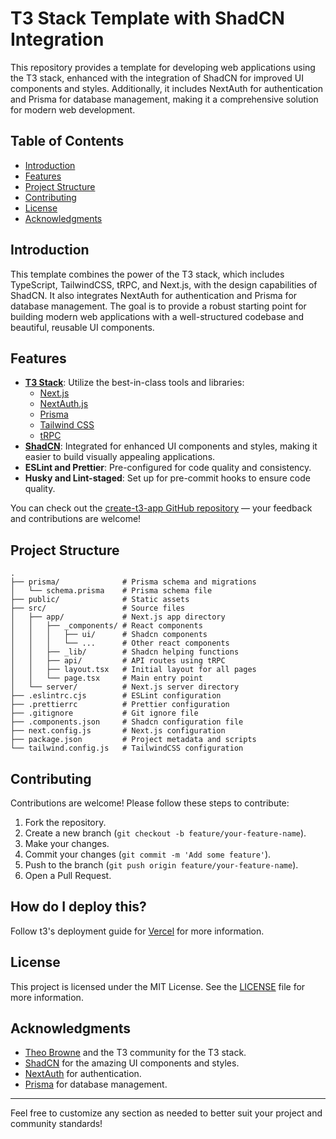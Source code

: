 # T3 Stack Template with ShadCN Integration

This repository provides a template for developing web applications using the T3 stack, enhanced with the integration of
ShadCN for improved UI components and styles. Additionally, it includes NextAuth for authentication and Prisma for
database management, making it a comprehensive solution for modern web development.

## Table of Contents

- [Introduction](#introduction)
- [Features](#features)
- [Project Structure](#project-structure)
- [Contributing](#contributing)
- [License](#license)
- [Acknowledgments](#acknowledgments)

## Introduction

This template combines the power of the T3 stack, which includes TypeScript, TailwindCSS, tRPC, and Next.js, with the
design capabilities of ShadCN. It also integrates NextAuth for authentication and Prisma for database management. The
goal is to provide a robust starting point for building modern web applications with a well-structured codebase and
beautiful, reusable UI components.

## Features

- **[T3 Stack](https://create.t3.gg/)**: Utilize the best-in-class tools and libraries:
  - [Next.js](https://nextjs.org)
  - [NextAuth.js](https://next-auth.js.org)
  - [Prisma](https://prisma.io)
  - [Tailwind CSS](https://tailwindcss.com)
  - [tRPC](https://trpc.io)
- **[ShadCN](https://ui.shadcn.com/)**: Integrated for enhanced UI components and styles, making it easier to build visually appealing
  applications.
- **ESLint and Prettier**: Pre-configured for code quality and consistency.
- **Husky and Lint-staged**: Set up for pre-commit hooks to ensure code quality.

You can check out the [create-t3-app GitHub repository](https://github.com/t3-oss/create-t3-app) — your feedback and
contributions are welcome!

## Project Structure

```plaintext
.
├── prisma/              # Prisma schema and migrations
│   └── schema.prisma    # Prisma schema file
├── public/              # Static assets
├── src/                 # Source files
│   ├── app/             # Next.js app directory
│   │   ├── _components/ # React components
│   │   │   ├── ui/      # Shadcn components
│   │   │   └── ...      # Other react components
│   │   ├── _lib/        # Shadcn helping functions
│   │   ├── api/         # API routes using tRPC
│   │   ├── layout.tsx   # Initial layout for all pages
│   │   └── page.tsx     # Main entry point
│   └── server/          # Next.js server directory
├── .eslintrc.cjs        # ESLint configuration
├── .prettierrc          # Prettier configuration
├── .gitignore           # Git ignore file
├── .components.json     # Shadcn configuration file
├── next.config.js       # Next.js configuration
├── package.json         # Project metadata and scripts
└── tailwind.config.js   # TailwindCSS configuration
```

## Contributing

Contributions are welcome! Please follow these steps to contribute:

1. Fork the repository.
2. Create a new branch (`git checkout -b feature/your-feature-name`).
3. Make your changes.
4. Commit your changes (`git commit -m 'Add some feature'`).
5. Push to the branch (`git push origin feature/your-feature-name`).
6. Open a Pull Request.

## How do I deploy this?

Follow t3's deployment guide for [Vercel](https://create.t3.gg/en/deployment/vercel) for more information.

## License

This project is licensed under the MIT License. See the [LICENSE](LICENSE) file for more information.

## Acknowledgments

- [Theo Browne](https://twitter.com/t3dotgg) and the T3 community for the T3 stack.
- [ShadCN](https://shadcn.dev) for the amazing UI components and styles.
- [NextAuth](https://next-auth.js.org) for authentication.
- [Prisma](https://www.prisma.io) for database management.

---

Feel free to customize any section as needed to better suit your project and community standards!
